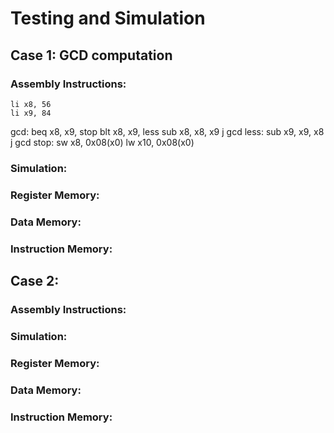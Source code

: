# Testing and Simulation
## Case 1: GCD computation
### Assembly Instructions:

    li x8, 56
    li x9, 84
gcd:
    beq x8, x9, stop
    blt x8, x9, less
    sub x8, x8, x9
    j gcd
less:
    sub x9, x9, x8
    j gcd
stop:
    sw x8, 0x08(x0)
    lw x10, 0x08(x0)


### Simulation:


### Register Memory:


### Data Memory:

### Instruction Memory:


## Case 2:
### Assembly Instructions:


### Simulation:


### Register Memory:


### Data Memory:


### Instruction Memory:
